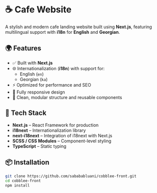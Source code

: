 # ☕ Cafe Website

A stylish and modern cafe landing website built using **Next.js**, featuring multilingual support with **i18n** for **English** and **Georgian**.

## 🌍 Features

- ✅ Built with **Next.js**
- 🌐 Internationalization (**i18n**) with support for:
  - English (`en`)
  - Georgian (`ka`)
- ⚡ Optimized for performance and SEO
- 📱 Fully responsive design
- 💅 Clean, modular structure and reusable components

## 🧰 Tech Stack

- **Next.js** – React Framework for production
- **i18next** – Internationalization library
- **next-i18next** – Integration of i18next with Next.js
- **SCSS / CSS Modules** – Component-level styling
- **TypeScript** – Static typing

## 📦 Installation

```bash
git clone https://github.com/sabababluani/cobblee-front.git
cd cobblee-front
npm install
